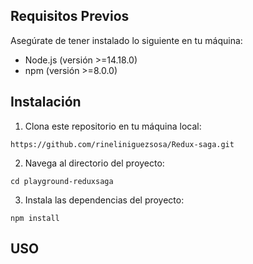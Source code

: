## Requisitos Previos

Asegúrate de tener instalado lo siguiente en tu máquina:

<ul>
   <li>Node.js (versión >=14.18.0)</li>
   <li>npm (versión >=8.0.0)</li>
</ul>

## Instalación

1. Clona este repositorio en tu máquina local:

```shell
https://github.com/rineliniguezsosa/Redux-saga.git
```

2. Navega al directorio del proyecto:

```shell
cd playground-reduxsaga
```

3. Instala las dependencias del proyecto:

```shell
npm install
```

## USO
